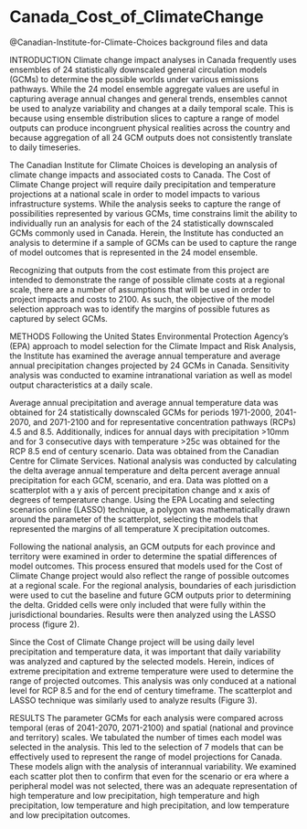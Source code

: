 # Canada_Cost_of_ClimateChange
@Canadian-Institute-for-Climate-Choices background files and data

INTRODUCTION
Climate change impact analyses in Canada frequently uses ensembles of 24 statistically downscaled general circulation models (GCMs) to determine the possible worlds under various emissions pathways. While the 24 model ensemble aggregate values are useful in capturing average annual changes and general trends, ensembles cannot be used to analyze variability and changes at a daily temporal scale. This is because using ensemble distribution slices to capture a range of model outputs can produce incongruent physical realities across the country and because aggregation of all 24 GCM outputs does not consistently translate to daily timeseries.

The Canadian Institute for Climate Choices is developing an analysis of climate change impacts and associated costs to Canada. The Cost of Climate Change project will require daily precipitation and temperature projections at a national scale in order to model impacts to various infrastructure systems. While the analysis seeks to capture the range of possibilities represented by various GCMs, time constrains limit the ability to individually run an analysis for each of the 24 statistically downscaled GCMs commonly used in Canada. Herein, the Institute has conducted an analysis to determine if a sample of GCMs can be used to capture the range of model outcomes that is represented in the 24 model ensemble.

Recognizing that outputs from the cost estimate from this project are intended to demonstrate the range of possible climate costs at a regional scale, there are a number of assumptions that will be used in order to project impacts and costs to 2100. As such, the objective of the model selection approach was to identify the margins of possible futures as captured by select GCMs. 

METHODS
Following the United States Environmental Protection Agency’s (EPA) approach to model selection for the Climate Impact and Risk Analysis, the Institute has examined the average annual temperature and average annual precipitation changes projected by 24 GCMs in Canada. Sensitivity analysis was conducted to examine intranational variation as well as model output characteristics at a daily scale.

Average annual precipitation and average annual temperature data was obtained for 24 statistically downscaled GCMs for periods 1971-2000, 2041-2070, and 2071-2100 and for representative concentration pathways (RCPs) 4.5 and 8.5. Additionally, indices for annual days with precipitation >10mm and for 3 consecutive days with temperature >25c was obtained for the RCP 8.5 end of century scenario. Data was obtained from the Canadian Centre for Climate Services.
National analysis was conducted by calculating the delta average annual temperature and delta percent average annual precipitation for each GCM, scenario, and era. Data was plotted on a scatterplot with a y axis of percent precipitation change and x axis of degrees of temperature change. Using the EPA Locating and selecting scenarios online (LASSO) technique, a polygon was mathematically drawn around the parameter of the scatterplot, selecting the models that represented the margins of all temperature X precipitation outcomes.
 
Following the national analysis, an GCM outputs for each province and territory were examined in order to determine the spatial differences of model outcomes. This process ensured that models used for the Cost of Climate Change project would also reflect the range of possible outcomes at a regional scale. For the regional analysis, boundaries of each jurisdiction were used to cut the baseline and future GCM outputs prior to determining the delta. Gridded cells were only included that were fully within the jurisdictional boundaries. Results were then analyzed using the LASSO process (figure 2).
  
Since the Cost of Climate Change project will be using daily level precipitation and temperature data, it was important that daily variability was analyzed and captured by the selected models. Herein, indices of extreme precipitation and extreme temperature were used to determine the range of projected outcomes. This analysis was only conduced at a national level for RCP 8.5 and for the end of century timeframe. The scatterplot and LASSO technique was similarly used to analyze results (Figure 3).
  
RESULTS
The parameter GCMs for each analysis were compared across temporal (eras of 2041-2070, 2071-2100) and spatial (national and province and territory) scales. We tabulated the number of times each model was selected in the analysis. This led to the selection of 7 models that can be effectively used to represent the range of model projections for Canada. These models align with the analysis of interannual variability. We examined each scatter plot then to confirm that even for the scenario or era where a peripheral model was not selected, there was an adequate representation of high temperature and low precipitation, high temperature and high precipitation, low temperature and high precipitation, and low temperature and low precipitation outcomes.
